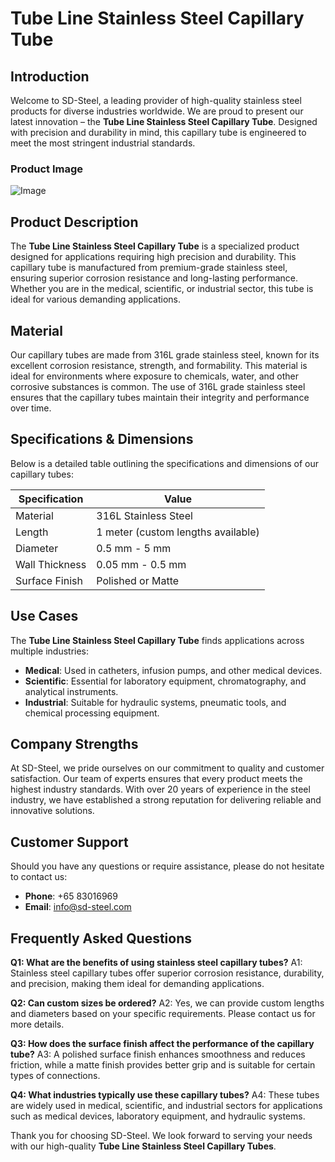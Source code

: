 # Tube Line Stainless Steel Capillary Tube

## Introduction

Welcome to SD-Steel, a leading provider of high-quality stainless steel products for diverse industries worldwide. We are proud to present our latest innovation – the **Tube Line Stainless Steel Capillary Tube**. Designed with precision and durability in mind, this capillary tube is engineered to meet the most stringent industrial standards.

### Product Image
![Image](https://github.com/user-attachments/assets/2567258e-e124-4816-932d-1809bd27ef0b)

## Product Description

The **Tube Line Stainless Steel Capillary Tube** is a specialized product designed for applications requiring high precision and durability. This capillary tube is manufactured from premium-grade stainless steel, ensuring superior corrosion resistance and long-lasting performance. Whether you are in the medical, scientific, or industrial sector, this tube is ideal for various demanding applications.

## Material

Our capillary tubes are made from 316L grade stainless steel, known for its excellent corrosion resistance, strength, and formability. This material is ideal for environments where exposure to chemicals, water, and other corrosive substances is common. The use of 316L grade stainless steel ensures that the capillary tubes maintain their integrity and performance over time.

## Specifications & Dimensions

Below is a detailed table outlining the specifications and dimensions of our capillary tubes:

| Specification | Value |
|---------------|-------|
| Material      | 316L Stainless Steel |
| Length        | 1 meter (custom lengths available) |
| Diameter      | 0.5 mm - 5 mm |
| Wall Thickness | 0.05 mm - 0.5 mm |
| Surface Finish | Polished or Matte |

## Use Cases

The **Tube Line Stainless Steel Capillary Tube** finds applications across multiple industries:
- **Medical**: Used in catheters, infusion pumps, and other medical devices.
- **Scientific**: Essential for laboratory equipment, chromatography, and analytical instruments.
- **Industrial**: Suitable for hydraulic systems, pneumatic tools, and chemical processing equipment.

## Company Strengths

At SD-Steel, we pride ourselves on our commitment to quality and customer satisfaction. Our team of experts ensures that every product meets the highest industry standards. With over 20 years of experience in the steel industry, we have established a strong reputation for delivering reliable and innovative solutions.

## Customer Support

Should you have any questions or require assistance, please do not hesitate to contact us:
- **Phone**: +65 83016969
- **Email**: info@sd-steel.com

## Frequently Asked Questions

**Q1: What are the benefits of using stainless steel capillary tubes?**
A1: Stainless steel capillary tubes offer superior corrosion resistance, durability, and precision, making them ideal for demanding applications.

**Q2: Can custom sizes be ordered?**
A2: Yes, we can provide custom lengths and diameters based on your specific requirements. Please contact us for more details.

**Q3: How does the surface finish affect the performance of the capillary tube?**
A3: A polished surface finish enhances smoothness and reduces friction, while a matte finish provides better grip and is suitable for certain types of connections.

**Q4: What industries typically use these capillary tubes?**
A4: These tubes are widely used in medical, scientific, and industrial sectors for applications such as medical devices, laboratory equipment, and hydraulic systems.

Thank you for choosing SD-Steel. We look forward to serving your needs with our high-quality **Tube Line Stainless Steel Capillary Tubes**.